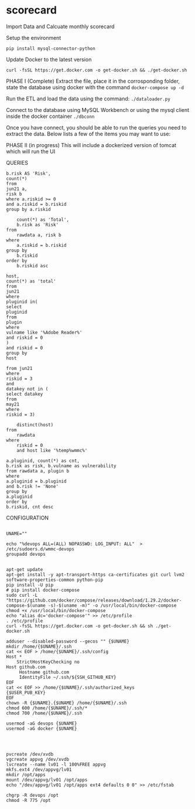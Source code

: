 # scorecard
Import Data and Calcuate monthly scorecard

Setup the environment

`pip install mysql-connector-python`

Update Docker to the latest version 

`curl -fsSL https://get.docker.com -o get-docker.sh && ./get-docker.sh`

PHASE I (Complete)
Extract the file, place it in the corrosponding folder, state the database using docker with the command `docker-compose up -d`

Run the ETL and load the data using the command:  `./dataloader.py`

Connect to the database using MySQL Workbench or using the mysql client inside the docker container `./dbconn`

Once you have connect, you should be able to run the queries you need to extract the data.  Below lists a few of the items you may want to use: 


PHASE II (in progress)
This will include a dockerized version of tomcat which will run the UI 


QUERIES
``` select
b.risk AS 'Risk',
count(*)
from
jun21 a,
risk b
where a.riskid >= 0
and a.riskid = b.riskid
group by a.riskid
```
``` select
	count(*) as 'Total',
	b.risk as 'Risk'
from 
	rawdata a, risk b
where
	a.riskid = b.riskid
group by
	b.riskid
order by
    b.riskid asc
```

``` select
host,
count(*) as 'total'
from
jun21
where
pluginid in(
select
pluginid
from
plugin
where
vulname like '%Adobe Reader%'
and riskid = 0
)
and riskid = 0
group by 
host
```

``` select count(*)
from jun21
where 
riskid = 3
and
datakey not in (
select datakey
from
may21
where 
riskid = 3)
```

``` select
	distinct(host)
from 
	rawdata
where
	riskid = 0
    and host like '%temp%wmmc%'
```

``` select 
a.pluginid, count(*) as cnt,
b.risk as risk, b.vulname as vulnerability
from rawdata a, plugin b 
where 
a.pluginid = b.pluginid 
and b.risk != 'None'
group by 
a.pluginid
order by 
b.riskid, cnt desc 
```

CONFIGURATION 

```#!/bin/bash

UNAME=""

echo "%devops ALL=(ALL) NOPASSWD: LOG_INPUT: ALL"  > /etc/sudoers.d/wmmc-devops
groupadd devops


apt-get update
apt-get install -y apt-transport-https ca-certificates git curl lvm2 software-properties-common python-pip
pip install -U pip
# pip install docker-compose
sudo curl -L "https://github.com/docker/compose/releases/download/1.29.2/docker-compose-$(uname -s)-$(uname -m)" -o /usr/local/bin/docker-compose
chmod +x /usr/local/bin/docker-compose
echo "alias dc='docker-compose'" >> /etc/profile
. /etc/profile
curl -fsSL https://get.docker.com -o get-docker.sh && sh ./get-docker.sh

adduser --disabled-password --gecos "" {$UNAME}
mkdir /home/{$UNAME}/.ssh
cat << EOF > /home/{$UNAME}/.ssh/config
Host *
    StrictHostKeyChecking no
Host github.com
     Hostname github.com
     IdentityFile ~/.ssh/${SSH_GITHUB_KEY}
EOF
cat << EOF >> /home/{$UNAME}/.ssh/authorized_keys
{$USER_PUB_KEY}
EOF
chown -R {$UNAME}.{$UNAME} /home/{$UNAME}/.ssh
chmod 600 /home/{$UNAME}/.ssh/*
chmod 700 /home/{$UNAME}/.ssh

usermod -aG devops {$UNAME}
usermod -aG docker {$UNAME}




pvcreate /dev/xvdb 
vgcreate appvg /dev/xvdb
lvcreate --name lv01 -l 100%FREE appvg
mkfs.ext4 /dev/appvg/lv01
mkdir /opt/apps
mount /dev/appvg/lv01 /opt/apps
echo "/dev/appvg/lv01 /opt/apps ext4 defaults 0 0" >> /etc/fstab

chgrp -R devops /opt
chmod -R 775 /opt
```
